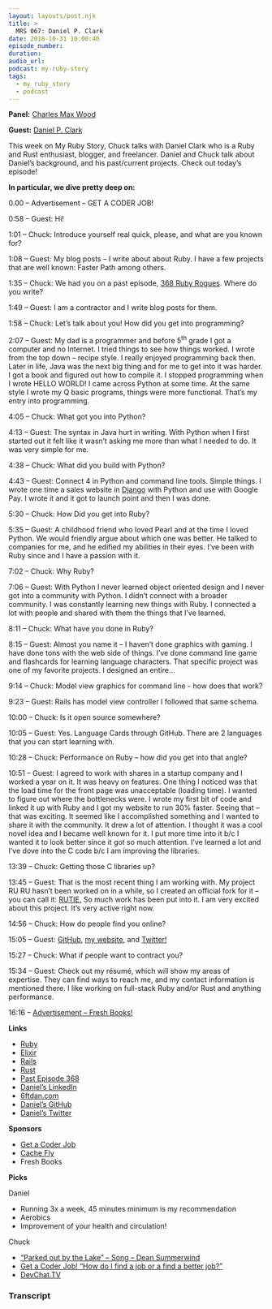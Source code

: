 ```yaml
---
layout: layouts/post.njk
title: >
  MRS 067: Daniel P. Clark
date: 2018-10-31 10:00:40
episode_number:
duration:
audio_url:
podcast: my-ruby-story
tags:
  - my_ruby_story
  - podcast
---
```


**Panel:** [Charles Max Wood](https://twitter.com/cmaxw?ref_src=twsrc%255Egoogle%257Ctwcamp%255Eserp%257Ctwgr%255Eauthor)

**Guest:** [Daniel P. Clark](https://twitter.com/6ftdan?lang=en)

This week on My Ruby Story, Chuck talks with Daniel Clark who is a Ruby and Rust enthusiast, blogger, and freelancer. Daniel and Chuck talk about Daniel’s background, and his past/current projects. Check out today’s episode!

**In particular, we dive pretty deep on:**

0.00 – Advertisement – GET A CODER JOB!

0:58 – Guest: Hi!

1:01 – Chuck: Introduce yourself real quick, please, and what are you known for?

1:08 – Guest: My blog posts – I write about about Ruby. I have a few projects that are well known: Faster Path among others.&nbsp;

1:35 – Chuck: We had you on a past episode, [368 Ruby Rogues](https://devchat.tv/ruby-rogues/rr-368-improving-ruby-performance-with-rust-with-daniel-p-clark/). Where do you write?

1:49 – Guest: I am a contractor and I write blog posts for them.

1:58 – Chuck: Let’s talk about you! How did you get into programming?

2:07 – Guest: My dad is a programmer and before 5<sup>th</sup> grade I got a computer and no Internet. I tried things to see how things worked. I wrote from the top down – recipe style. I really enjoyed programming back then. Later in life, Java was the next big thing and for me to get into it was harder. I got a book and figured out how to compile it. I stopped programming when I wrote HELLO WORLD! I came across Python at some time. At the same style I wrote my Q basic programs, things were more functional. That’s my entry into programming.

4:05 – Chuck: What got you into Python?

4:13 – Guest: The syntax in Java hurt in writing. With Python when I first started out it felt like it wasn’t asking me more than what I needed to do. It was very simple for me.

4:38 – Chuck: What did you build with Python?

4:43 – Guest: Connect 4 in Python and command line tools. Simple things. I wrote one time a sales website in [Django](https://www.djangoproject.com) with Python and use with Google Pay. I wrote it and it got to launch point and then I was done.

5:30 – Chuck: How Did you get into Ruby?

5:35 – Guest: A childhood friend who loved Pearl and at the time I loved Python. We would friendly argue about which one was better. He talked to companies for me, and he edified my abilities in their eyes. I’ve been with Ruby since and I have a passion with it.

7:02 – Chuck: Why Ruby?

7:06 – Guest: With Python I never learned object oriented design and I never got into a community with Python. I didn’t connect with a broader community. I was constantly learning new things with Ruby. I connected a lot with people and shared with them the things that I’ve learned.

8:11 – Chuck: What have you done in Ruby?

8:15 – Guest: Almost you name it – I haven’t done graphics with gaming. I have done tons with the web side of things. I’ve done command line game and flashcards for learning language characters. That specific project was one of my favorite projects. I designed an entire...

9:14 – Chuck: Model view graphics for command line - how does that work?

9:23 – Guest: Rails has model view controller I followed that same schema.

10:00 – Chuck: Is it open source somewhere?

10:05 – Guest: Yes. Language Cards through GitHub. There are 2 languages that you can start learning with.

10:28 – Chuck: Performance on Ruby – how did you get into that angle?

10:51 – Guest: I agreed to work with shares in a startup company and I worked a year on it. It was heavy on features. One thing I noticed was that the load time for the front page was unacceptable (loading time). I wanted to figure out where the bottlenecks were. I wrote my first bit of code and linked it up with Ruby and I got my website to run 30% faster. Seeing that – that was exciting. It seemed like I accomplished something and I wanted to share it with the community. It drew a lot of attention. I thought it was a cool novel idea and I became well known for it. I put more time into it b/c I wanted it to look better since it got so much attention. I’ve learned a lot and I’ve dove into the C code b/c I am improving the libraries.

13:39 – Chuck: Getting those C libraries up?

13:45 – Guest: That is the most recent thing I am working with. My project RU RU hasn’t been worked on in a while, so I created an official fork for it – you can call it: [RUTIE.](https://www.rubyflow.com/p/6h09os-announcing-rutie-the-tie-between-ruby-and-rust) So much work has been put into it. I am very excited about this project. It’s very active right now.

14:56 – Chuck: How do people find you online?

15:05 – Guest: [GitHub](https://github.com/danielpclark), [my website](https://6ftdan.com), and [Twitter!](https://twitter.com/6ftdan?lang=en)

15:27 – Chuck: What if people want to contract you?

15:34 – Guest: Check out my résumé, which will show my areas of expertise. They can find ways to reach me, and my contact information is mentioned there. I like working on full-stack Ruby and/or Rust and anything performance.

16:16 – [Advertisement – Fresh Books!](https://www.freshbooks.com/?ref=ppc-na-fb&camp=US%2528SEM%2529Branded%257CEXM&ag=freshbooks+%252Bx&kw=freshbooks&campaignid=717543354&adgroupid=51893696397&kwid=kwd-298507762065&dv=c&ntwk=g&crid=285105591548&source=GOOGLE&gclid=EAIaIQobChMI8viYt8GL3gIVj4dpCh1UVgrBEAAYASAAEgK1afD_BwE&gclsrc=aw.ds&dclid=CL34x7jBi94CFVO6TwodjvwGtA)

**Links**

- [Ruby](https://www.ruby-lang.org/en/)
- [Elixir](https://elixir-lang.org)
- [Rails](https://github.com/rails/rails)
- [Rust](https://www.rust-lang.org/en-US/)
- [Past Episode 368](https://devchat.tv/ruby-rogues/rr-368-improving-ruby-performance-with-rust-with-daniel-p-clark/)
- [Daniel’s LinkedIn](https://www.linkedin.com/in/danielpclark)
- [6ftdan.com](https://6ftdan.com)
- [Daniel’s GitHub](https://github.com/danielpclark)
- [Daniel’s Twitter](https://twitter.com/6ftdan?lang=en)

**Sponsors**

- [Get a Coder Job](https://getacoderjob.com/)
- [Cache Fly](https://www.cachefly.com)
- Fresh Books

**Picks**

Daniel

- Running 3x a week, 45 minutes minimum is my recommendation
- Aerobics
- Improvement of your health and circulation!

Chuck

- [“Parked out by the Lake” – Song – Dean Summerwind](https://youtu.be/D_zS_uiPWxs)
- [Get a Coder Job! “How do I find a job or a find a better job?”](https://devchat.tv/get-a-coder-job/)
- [DevChat.TV](https://devchat.tv/get-a-coder-job/)

### Transcript
